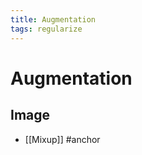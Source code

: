 ```yaml
---
title: Augmentation
tags: regularize
---
```


# Augmentation

## Image
- [[Mixup]]
#anchor
























